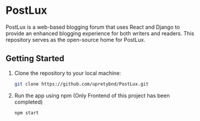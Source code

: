 # PostLux

PostLux is a web-based blogging forum that uses React and Django to provide an enhanced blogging experience for both writers and readers. This repository serves as the open-source home for PostLux.


## Getting Started

1. Clone the repository to your local machine:

   ```bash
   git clone https://github.com/upretybnd/PostLux.git
2. Run the app using npm (Only Frontend of this project has been completed)

   ```bash
   npm start
